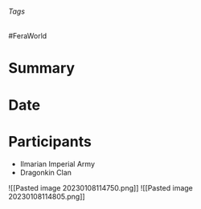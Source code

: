 ###### Tags

#FeraWorld

# Summary

# Date

# Participants
- Ilmarian Imperial Army
- Dragonkin Clan


![[Pasted image 20230108114750.png]]
![[Pasted image 20230108114805.png]]